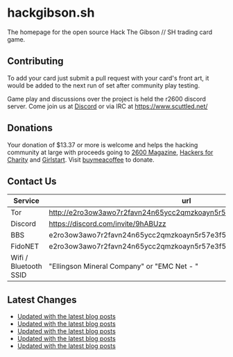 # hackgibson.sh
The homepage for the open source Hack The Gibson // SH trading card game.


## Contributing

To add your card just submit a pull request with your card's front art, it would be added to the next run of set after community play testing.

Game play and discussions over the project is held the r2600 discord server. Come join us at [Discord](https://discord.com/invite/9hABUzz) or via IRC at https://www.scuttled.net/


## Donations

Your donation of $13.37 or more is welcome and helps the hacking community at large with proceeds going to [2600 Magazine](https://2600.com/), [Hackers for Charity](https://hackersforcharity.org) and [Girlstart](https://girlstart.org).  Visit [buymeacoffee](https://www.buymeacoffee.com/hackgibson.sh) to donate.


## Contact Us

Service | url
-|-
Tor | http://e2ro3ow3awo7r2favn24n65ycc2qmzkoayn5r57e3f56nvjwdcgg32ad.onion
Discord | https://discord.com/invite/9hABUzz
BBS | e2ro3ow3awo7r2favn24n65ycc2qmzkoayn5r57e3f56nvjwdcgg32ad.onion:23
FidoNET | e2ro3ow3awo7r2favn24n65ycc2qmzkoayn5r57e3f56nvjwdcgg32ad.onion:24554
Wifi / Bluetooth SSID | "Ellingson Mineral Company" or "EMC Net - <fidonet address>"

## Latest Changes
<!-- BLOG-POST-LIST:START -->
- [Updated with the latest blog posts](https://github.com/DFW2600/hackgibson.sh/commit/ba9c23bd6c0115b824f9d5ef2ae9b3a0c67a5d6b)
- [Updated with the latest blog posts](https://github.com/DFW2600/hackgibson.sh/commit/71990b35761c789a7b75e21a3ef5d246ab99438f)
- [Updated with the latest blog posts](https://github.com/DFW2600/hackgibson.sh/commit/0b3f20a4e95a82c45b85773065b0bb42fae32ae7)
- [Updated with the latest blog posts](https://github.com/DFW2600/hackgibson.sh/commit/286a0946173c096c33dfcba5f6cc016f23d34e1b)
- [Updated with the latest blog posts](https://github.com/DFW2600/hackgibson.sh/commit/62460cc89dfdb70ab41887260f596ef33d2e4310)
<!-- BLOG-POST-LIST:END -->
